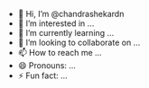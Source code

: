 - 👋 Hi, I’m @chandrashekardn
- 👀 I’m interested in ...
- 🌱 I’m currently learning ...
- 💞️ I’m looking to collaborate on ...
- 📫 How to reach me ...
- 😄 Pronouns: ...
- ⚡ Fun fact: ...

<!---
chandrashekardn/chandrashekardn is a ✨ special ✨ repository because its `README.md` (this file) appears on your GitHub profile.
You can click the Preview link to take a look at your changes.
--->

